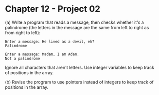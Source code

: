 # Chapter 12 - Project 02

(a) Write a program that reads a message, then checks whether it's a palindrome
(the letters in the message are the same from left to right as from right to
left):

```
Enter a message: He lived as a devil, eh?
Palindrome
```

```
Enter a message: Madam, I am Adam.
Not a palindrome
```

Ignore all characters that aren't letters. Use integer variables to keep track
of positions in the array.

(b) Revise the program to use pointers instead of integers to keep track of
positions in the array. 
